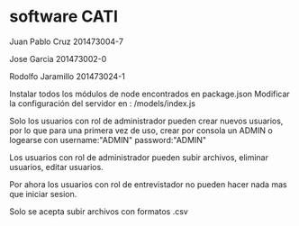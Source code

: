 # software CATI

Juan Pablo Cruz   201473004-7

Jose Garcia       201473002-0

Rodolfo Jaramillo 201473024-1


Instalar todos los módulos de node encontrados en package.json
Modificar la configuración del servidor en : /models/index.js

Solo los usuarios con rol de administrador pueden crear nuevos usuarios, por lo que para una primera vez de uso, crear por consola un ADMIN o logearse con username:"ADMIN" password:"ADMIN"

Los usuarios con rol de administrador pueden subir archivos, eliminar usuarios, editar usuarios.

Por ahora los usuarios con rol de entrevistador no pueden hacer nada mas que iniciar sesion.

Solo se acepta subir archivos con formatos .csv
